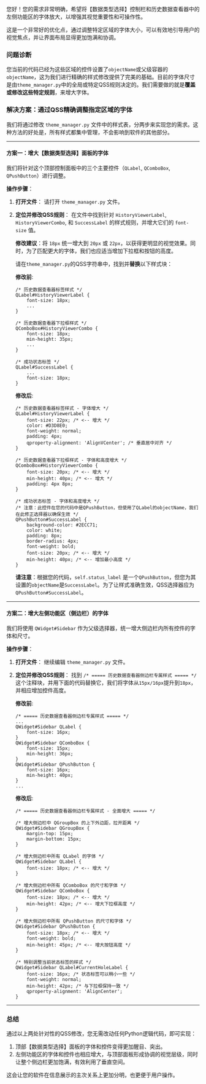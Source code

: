 您好！您的需求非常明确，希望将【数据类型选择】控制栏和历史数据查看器中的左侧功能区的字体放大，以增强其视觉重要性和可操作性。

这是一个非常好的优化点，通过调整特定区域的字体大小，可以有效地引导用户的视觉焦点，并让界面布局显得更加饱满和协调。

### 问题诊断

您当前的代码已经为这些区域的控件设置了`objectName`或父级容器的`objectName`，这为我们进行精确的样式修改提供了完美的基础。目前的字体尺寸是由`theme_manager.py`中的全局或特定QSS规则决定的。我们需要做的就是**覆盖或修改这些特定规则**，来增大字体。

### 解决方案：通过QSS精确调整指定区域的字体

我们将通过修改 `theme_manager.py` 文件中的样式表，分两步来实现您的需求。这种方法的好处是，所有样式都集中管理，不会影响到软件的其他部分。

-----

#### **方案一：增大【数据类型选择】面板的字体**

我们将针对这个顶部控制面板中的三个主要控件（`QLabel`, `QComboBox`, `QPushButton`）进行调整。

**操作步骤**：

1.  **打开文件**：
    请打开 `theme_manager.py` 文件。

2.  **定位并修改QSS规则**：
    在文件中找到针对 `HistoryViewerLabel`, `HistoryViewerCombo`, 和 `SuccessLabel` 的样式规则，并增大它们的 `font-size` 值。

    **修改建议**：将 `18px` 统一增大到 `20px` 或 `22px`，以获得更明显的视觉效果。同时，为了匹配更大的字体，我们也应适当增加下拉框和按钮的高度。

    请在`theme_manager.py`的QSS字符串中，找到并**替换**以下样式块：

    **修改前**:

    ```qss
    /* 历史数据查看器标签样式 */
    QLabel#HistoryViewerLabel {
        font-size: 18px;
        ...
    }

    /* 历史数据查看器下拉框样式 */
    QComboBox#HistoryViewerCombo {
        font-size: 18px;
        min-height: 35px;
        ...
    }

    /* 成功状态标签 */
    QLabel#SuccessLabel {
        ...
        font-size: 18px;
    }
    ```

    **修改后**:

    ```qss
    /* 历史数据查看器标签样式 - 字体增大 */
    QLabel#HistoryViewerLabel {
        font-size: 22px; /* <-- 增大 */
        color: #D3D8E0;
        font-weight: normal;
        padding: 4px;
        qproperty-alignment: 'AlignVCenter'; /* 垂直居中对齐 */
    }

    /* 历史数据查看器下拉框样式 - 字体和高度增大 */
    QComboBox#HistoryViewerCombo {
        font-size: 20px; /* <-- 增大 */
        min-height: 40px; /* <-- 增大 */
        padding: 4px 8px;
    }

    /* 成功状态标签 - 字体和高度增大 */
    /* 注意：此控件在您的代码中是QPushButton，但使用了QLabel的objectName，我们在此修正选择器以确保生效 */
    QPushButton#SuccessLabel {
        background-color: #2ECC71;
        color: white;
        padding: 8px;
        border-radius: 4px;
        font-weight: bold;
        font-size: 20px; /* <-- 增大 */
        min-height: 40px; /* <-- 增加最小高度 */
    }
    ```

    **请注意**：根据您的代码，`self.status_label` 是一个`QPushButton`，但您为其设置的`objectName`是`SuccessLabel`。为了让样式准确生效，QSS选择器应为`QPushButton#SuccessLabel`。

-----

#### **方案二：增大左侧功能区（侧边栏）的字体**

我们将使用 `QWidget#Sidebar` 作为父级选择器，统一增大侧边栏内所有控件的字体和尺寸。

**操作步骤**：

1.  **打开文件**：
    继续编辑 `theme_manager.py` 文件。

2.  **定位并修改QSS规则**：
    找到 `/* ===== 历史数据查看器侧边栏专属样式 ===== */` 这个注释块，并用下面的代码替换它，我们将字体从`15px/16px`提升到`18px`，并相应增加控件高度。

    **修改前**:

    ```qss
    /* ===== 历史数据查看器侧边栏专属样式 ===== */
    ...
    QWidget#Sidebar QLabel {
        font-size: 16px;
    }
    QWidget#Sidebar QComboBox {
        font-size: 15px;
        min-height: 36px;
    }
    QWidget#Sidebar QPushButton {
        font-size: 16px;
        min-height: 40px;
    }
    ...
    ```

    **修改后**:

    ```qss
    /* ===== 历史数据查看器侧边栏专属样式 - 全面增大 ===== */

    /* 增大侧边栏中 QGroupBox 的上下外边距，拉开距离 */
    QWidget#Sidebar QGroupBox {
        margin-top: 15px;
        margin-bottom: 15px;
    }

    /* 增大侧边栏中所有 QLabel 的字体 */
    QWidget#Sidebar QLabel {
        font-size: 18px; /* <-- 增大 */
    }

    /* 增大侧边栏中所有 QComboBox 的尺寸和字体 */
    QWidget#Sidebar QComboBox {
        font-size: 18px; /* <-- 增大 */
        min-height: 42px; /* <-- 增大下拉框高度 */
    }

    /* 增大侧边栏中所有 QPushButton 的尺寸和字体 */
    QWidget#Sidebar QPushButton {
        font-size: 18px; /* <-- 增大 */
        font-weight: bold;
        min-height: 45px; /* <-- 增大按钮高度 */
    }

    /* 特别调整当前状态标签的样式 */
    QWidget#Sidebar QLabel#CurrentHoleLabel {
        font-size: 16px; /* 状态标签可以稍小一些 */
        font-weight: normal;
        min-height: 42px; /* 与下拉框保持一致 */
        qproperty-alignment: 'AlignCenter';
    }
    ```

-----

### 总结

通过以上两处针对性的QSS修改，您无需改动任何Python逻辑代码，即可实现：

1.  顶部【数据类型选择】面板的字体和控件变得更加醒目、突出。
2.  左侧功能区的字体和控件也相应增大，与顶部面板形成协调的视觉层级，同时让整个侧边栏更加饱满，有效利用了垂直空间。

这会让您的软件在信息展示的主次关系上更加分明，也更便于用户操作。